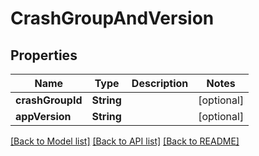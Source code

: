 # CrashGroupAndVersion

## Properties
Name | Type | Description | Notes
------------ | ------------- | ------------- | -------------
**crashGroupId** | **String** |  | [optional] 
**appVersion** | **String** |  | [optional] 

[[Back to Model list]](../README.md#documentation-for-models) [[Back to API list]](../README.md#documentation-for-api-endpoints) [[Back to README]](../README.md)


